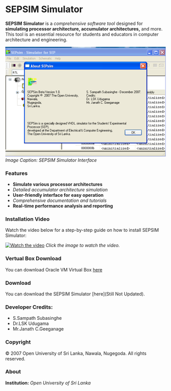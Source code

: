 # **SEPSIM Simulator**

**SEPSIM Simulator** is a *comprehensive software tool* designed for **simulating processor architecture, accumulator architectures,** and more. This tool is an essential resource for students and educators in computer architecture and engineering.

![SEPSIM Simulator](https://github.com/AsithaKanchana1/SEPSim-Simulator/blob/main/sepsim.png)  
*Image Caption: SEPSIM Simulator Interface*

### **Features**

- **Simulate various processor architectures**
- *Detailed accumulator architecture simulation*
- **User-friendly interface for easy operation**
- *Comprehensive documentation and tutorials*
- **Real-time performance analysis and reporting**

### **Installation Video**

Watch the video below for a step-by-step guide on how to install SEPSIM Simulator:

[![Watch the video](https://img.youtube.com/vi/4W-A39_9zTo/0.jpg)](https://www.youtube.com/watch?v=4W-A39_9zTo) 
*Click the image to watch the video.*



### **Vertual Box Download**
You can download Oracle VM Virtual Box [here](https://www.virtualbox.org/wiki/Downloads)

### **Download**

You can download the SEPSIM Simulator [here](Still Not Updated).

### **Developer Credits:**

- S.Sampath Subasinghe
- Dr.LSK Udugama
- Mr.Janath C.Geeganage

### **Copyright**

&copy; 2007 Open University of Sri Lanka, Nawala, Nugegoda. All rights reserved.

### **About**

**Institution:** *Open University of Sri Lanka*
